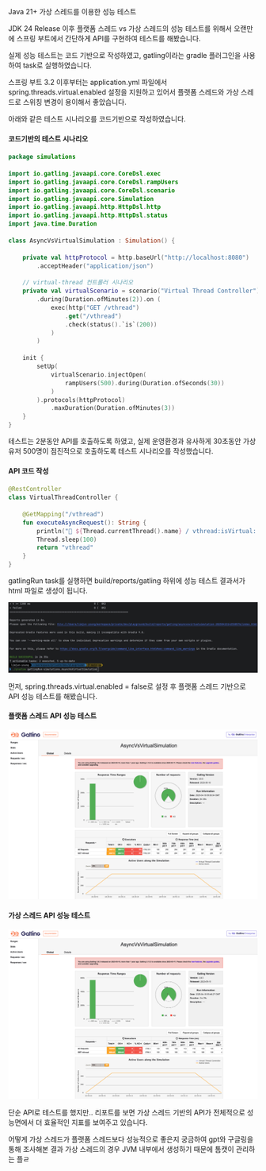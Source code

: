 Java 21+ 가상 스레드를 이용한 성능 테스트 

JDK 24 Release 이후 플랫폼 스레드 vs 가상 스레드의 성능 테스트를 위해서 오랜만에 스프링 부트에서 간단하게 API를 구현하여 테스트를 해봤습니다.

실제 성능 테스트는 코드 기반으로 작성하였고, gatling이라는 gradle 플러그인을 사용하여 task로 실행하였습니다.

스프링 부트 3.2 이후부터는 application.yml 파일에서 spring.threads.virtual.enabled 설정을 지원하고 있어서 플랫폼 스레드와 가상 스레드로 스위칭 변경이 용이해서 좋았습니다.

아래와 같은 테스트 시나리오를 코드기반으로 작성하였습니다.
#### 코드기반의 테스트 시나리오 
```kotlin
package simulations  
  
import io.gatling.javaapi.core.CoreDsl.exec  
import io.gatling.javaapi.core.CoreDsl.rampUsers  
import io.gatling.javaapi.core.CoreDsl.scenario  
import io.gatling.javaapi.core.Simulation  
import io.gatling.javaapi.http.HttpDsl.http  
import io.gatling.javaapi.http.HttpDsl.status  
import java.time.Duration  
  
class AsyncVsVirtualSimulation : Simulation() {  
  
    private val httpProtocol = http.baseUrl("http://localhost:8080")  
        .acceptHeader("application/json")  
  
    // virtual-thread 컨트롤러 시나리오  
    private val virtualScenario = scenario("Virtual Thread Controller")  
        .during(Duration.ofMinutes(2)).on (  
            exec(http("GET /vthread")  
                .get("/vthread")  
                .check(status().`is`(200))  
            )  
        )  
  
    init {  
        setUp(  
            virtualScenario.injectOpen(  
                rampUsers(500).during(Duration.ofSeconds(30))  
            )  
        ).protocols(httpProtocol)  
            .maxDuration(Duration.ofMinutes(3))  
    }  
}
```

테스트는 2분동안 API를 호출하도록 하였고, 실제 운영환경과 유사하게 30초동안 가상 유저 500명이 점진적으로 호출하도록 테스트 시나리오를 작성했습니다.
#### API 코드 작성
```kotlin
@RestController  
class VirtualThreadController {  
  
    @GetMapping("/vthread")  
    fun executeAsyncRequest(): String {  
        println("🧵 ${Thread.currentThread().name} / vthread:isVirtual: ${Thread.currentThread().isVirtual}")  
        Thread.sleep(100)  
        return "vthread"  
    }  
}
```

gatlingRun task를 실행하면 build/reports/gatling 하위에 성능 테스트 결과서가 html 파일로 생성이 됩니다.

![gatling](../../Attached%20file/gatling.png)

먼저, spring.threads.virtual.enabled = false로 설정 후 플랫폼 스레드 기반으로 API 성능 테스트를 해봤습니다.
#### 플랫폼 스레드 API 성능 테스트
![platform thread test](../../Attached%20file/platform%20thread%20test.png)

#### 가상 스레드 API 성능 테스트
![virtual thread test](../../Attached%20file/virtual%20thread%20test.png)

단순 API로 테스트를 했지만.. 리포트를 보면 가상 스레드 기반의 API가 전체적으로 성능면에서 더 효율적인 지표를 보여주고 있습니다.

어떻게 가상 스레드가 플랫폼 스레드보다 성능적으로 좋은지 궁금하여 gpt와 구글링을 통해 조사해본 결과 가상 스레드의 경우 JVM 내부에서 생성하기 때문에 톰캣이 관리하는 플ㄹ